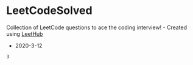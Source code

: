 # LeetCodeSolved
Collection of LeetCode questions to ace the coding interview! - Created using [LeetHub](https://github.com/QasimWani/LeetHub)

- 2020-3-12
~~~
3
~~~
